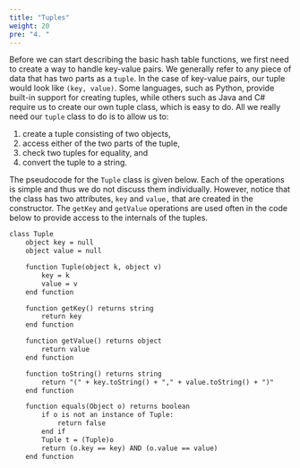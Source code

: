 ```yaml
---
title: "Tuples"
weight: 20
pre: "4. "
---
```


Before we can start describing the basic hash table functions, we first need to create a way to handle key-value pairs. We generally refer to any piece of data that has two parts as a `tuple`. In the case of key-value pairs, our tuple would look like `(key, value)`. Some languages, such as Python, provide built-in support for creating tuples, while others such as Java and C# require us to create our own tuple class, which is easy to do. All we really need our `tuple` class to do is to allow us to:

1. create a tuple consisting of two objects,
2. access either of the two parts of the tuple,
3. check two tuples for equality, and
4. convert the tuple to a string.

The pseudocode for the `Tuple` class is given below. Each of the operations is simple and thus we do not discuss them individually. However, notice that the class has two attributes, `key` and `value,` that are created in the constructor. The `getKey` and `getValue` operations are used often in the code below to provide access to the internals of the tuples.

```tex
class Tuple	
    object key = null
    object value = null

    function Tuple(object k, object v)
        key = k
        value = v
    end function

    function getKey() returns string
        return key
    end function

    function getValue() returns object
        return value
    end function

    function toString() returns string
        return "(" + key.toString() + "," + value.toString() + ")"
    end function

    function equals(Object o) returns boolean
        if o is not an instance of Tuple:
            return false
        end if
        Tuple t = (Tuple)o
        return (o.key == key) AND (o.value == value)
    end function
```
